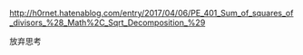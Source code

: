 <http://h0rnet.hatenablog.com/entry/2017/04/06/PE_401_Sum_of_squares_of_divisors_%28_Math%2C_Sqrt_Decomposition_%29>

放弃思考
